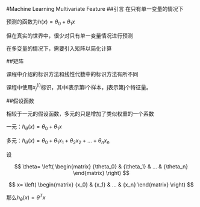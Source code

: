 #Machine Learning Multivariate Feature
##引言
在只有单一变量的情况下

预测的函数为$h(x)=\theta_0+\theta_1x$

但在真实的世界中，很少对只有单一变量情况进行预测

在多变量的情况下，需要引入矩阵以简化计算

##矩阵

课程中介绍的标识方法和线性代数中的标识方法有所不同

课程中使用$x^{(i)}_j$标识，其中i表示第i个样本，j表示第j个特征量。

##假设函数

相较于一元的假设函数，多元的只是增加了类似权重的一个系数

一元：$h_{\theta}(x)={\theta_0}+{\theta_1x}$

多元：$h_{\theta}(x)={\theta_0}+{\theta_1x_1}+{\theta_2x_2}+...+{\theta_nx_n}$

设

$$
	\theta=
	\left(
	\begin{matrix}
	{\theta_0} & {\theta_1} & ... & {\theta_n}
	\end{matrix}
	\right)
$$

$$
	x=
	\left(
	\begin{matrix}
	{x_0} & {x_1} & ... & {x_n}
	\end{matrix}
	\right)
$$

那么$h_\theta(x)=\theta^Tx$

